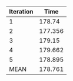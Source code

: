 | Iteration | Time |
| ---- | ---- |
| 1 | 178.74 |
| 2 | 177.356 |
| 3 | 179.15 |
| 4 | 179.662 |
| 5 | 178.895 |
| MEAN | 178.761 |
